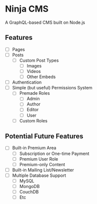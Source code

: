 # Ninja CMS

A GraphQL-based CMS built on Node.js

## Features
- [ ] Pages
- [ ] Posts
  - [ ] Custom Post Types
    - [ ] Images
    - [ ] Videos
    - [ ] Other Embeds
- [ ] Authentication
- [ ] Simple (but useful) Permissions System
  - [ ] Premade Roles
    - [ ] Admin
    - [ ] Author
    - [ ] Editor
    - [ ] User
  - [ ] Custom Roles

## Potential Future Features
- [ ] Built-in Premium Area
  - [ ] Subscription or One-time Payment
  - [ ] Premium User Role
  - [ ] Premium-only Content
- [ ] Built-in Mailing List/Newsletter
- [ ] Multiple Database Support
  - [ ] MySQL
  - [ ] MongoDB
  - [ ] CouchDB
  - [ ] Etc
